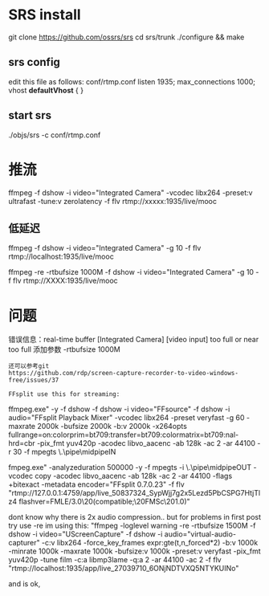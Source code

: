 # SRS install
git clone https://github.com/ossrs/srs
cd srs/trunk
./configure && make

## srs config
edit this file as follows:
conf/rtmp.conf
listen              1935;
max_connections     1000;
vhost __defaultVhost__ {
}

## start srs
./objs/srs -c conf/rtmp.conf

# 推流
ffmpeg -f dshow -i video="Integrated Camera" -vcodec libx264  -preset:v ultrafast -tune:v zerolatency -f flv rtmp://xxxxx:1935/live/mooc

## 低延迟
 ffmpeg -f dshow -i video="Integrated Camera"  -g 10 -f flv rtmp://localhost:1935/live/mooc

 ffmpeg -re -rtbufsize 1000M -f dshow -i video="Integrated Camera"  -g 10 -f flv rtmp://XXXX:1935/live/mooc

 # 问题
  错误信息：real-time buffer [Integrated Camera] [video input] too full or near too full
    添加参数 -rtbufsize 1000M 

    还可以参考git
    https://github.com/rdp/screen-capture-recorder-to-video-windows-free/issues/37

    FFsplit use this for streaming:

ffmpeg.exe" -y -f dshow -f dshow -i video="FFsource" -f dshow -i audio="FFsplit Playback Mixer" -vcodec libx264 -preset veryfast -g 60 -maxrate 2000k -bufsize 2000k -b:v 2000k -x264opts fullrange=on:colorprim=bt709:transfer=bt709:colormatrix=bt709:nal-hrd=cbr -pix_fmt yuv420p -acodec libvo_aacenc -ab 128k -ac 2 -ar 44100 -r 30 -f mpegts \\.\pipe\midpipeIN

fmpeg.exe" -analyzeduration 500000 -y -f mpegts -i \\.\pipe\midpipeOUT -vcodec copy -acodec libvo_aacenc -ab 128k -ac 2 -ar 44100 -flags +bitexact -metadata encoder="FFsplit 0.7.0.23" -f flv "rtmp://127.0.0.1:4759/app/live_50837324_SypWjj7g2x5Lezd5PbCSPG7HtjTlz4 flashver=FMLE/3.0\20(compatible;\20FMSc\201.0)"

dont know why there is 2x audio compression.. but
for problems in first post try use -re
im using this:
"ffmpeg -loglevel warning -re -rtbufsize 1500M -f dshow -i video="UScreenCapture" -f dshow -i audio="virtual-audio-capturer" -c:v libx264 -force_key_frames expr:gte(t,n_forced*2) -b:v 1000k -minrate 1000k -maxrate 1000k -bufsize:v 1000k -preset:v veryfast -pix_fmt yuv420p -tune film -c:a libmp3lame -q:a 2 -ar 44100 -ac 2 -f flv "rtmp://localhost:1935/app/live_27039710_6ONjNDTVXQ5NTYKUINo"

and is ok,



